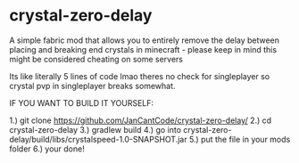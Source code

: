 # crystal-zero-delay
A simple fabric mod that allows you to entirely remove the delay between placing and breaking end crystals in minecraft - please keep in mind this might be considered cheating on some servers


Its like literally 5 lines of code lmao
theres no check for singleplayer so crystal pvp in singleplayer breaks somewhat.

IF YOU WANT TO BUILD IT YOURSELF:

1.) git clone https://github.com/JanCantCode/crystal-zero-delay/
2.) cd crystal-zero-delay
3.) gradlew build
4.) go into crystal-zero-delay/build/libs/crystalspeed-1.0-SNAPSHOT.jar
5.) put the file in your mods folder
6.) your done!
